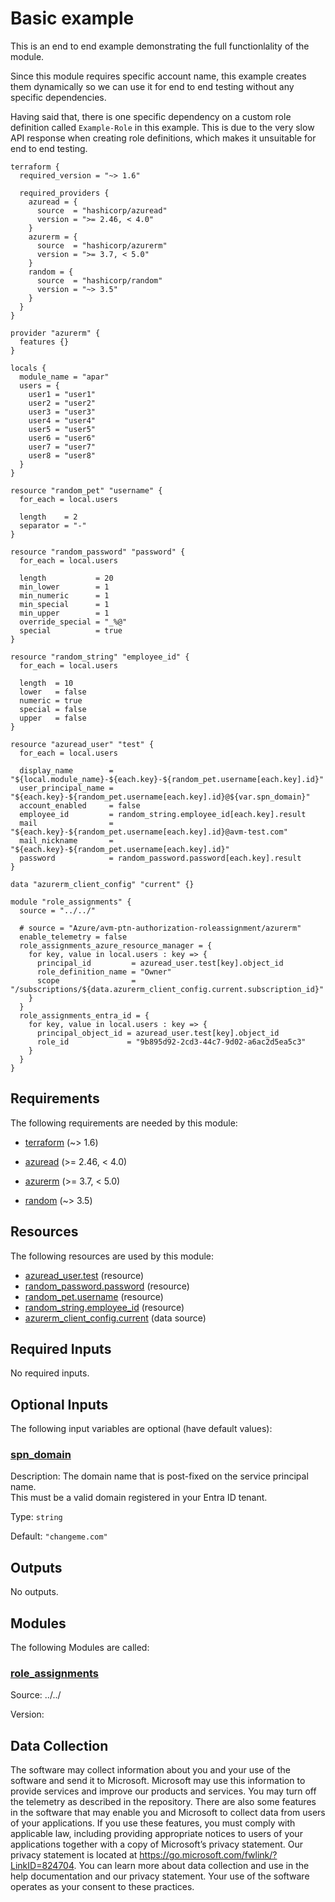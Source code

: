 <!-- BEGIN_TF_DOCS -->
<!-- Code generated by terraform-docs. DO NOT EDIT. -->
# Basic example

This is an end to end example demonstrating the full functionlality of the module.

Since this module requires specific account name, this example creates them dynamically so we can use it for end to end testing without any specific dependencies.

Having said that, there is one specific dependency on a custom role definition called `Example-Role` in this example. This is due to the very slow API response when creating role definitions, which makes it unsuitable for end to end testing.

```hcl
terraform {
  required_version = "~> 1.6"

  required_providers {
    azuread = {
      source  = "hashicorp/azuread"
      version = ">= 2.46, < 4.0"
    }
    azurerm = {
      source  = "hashicorp/azurerm"
      version = ">= 3.7, < 5.0"
    }
    random = {
      source  = "hashicorp/random"
      version = "~> 3.5"
    }
  }
}

provider "azurerm" {
  features {}
}

locals {
  module_name = "apar"
  users = {
    user1 = "user1"
    user2 = "user2"
    user3 = "user3"
    user4 = "user4"
    user5 = "user5"
    user6 = "user6"
    user7 = "user7"
    user8 = "user8"
  }
}

resource "random_pet" "username" {
  for_each = local.users

  length    = 2
  separator = "-"
}

resource "random_password" "password" {
  for_each = local.users

  length           = 20
  min_lower        = 1
  min_numeric      = 1
  min_special      = 1
  min_upper        = 1
  override_special = "_%@"
  special          = true
}

resource "random_string" "employee_id" {
  for_each = local.users

  length  = 10
  lower   = false
  numeric = true
  special = false
  upper   = false
}

resource "azuread_user" "test" {
  for_each = local.users

  display_name        = "${local.module_name}-${each.key}-${random_pet.username[each.key].id}"
  user_principal_name = "${each.key}-${random_pet.username[each.key].id}@${var.spn_domain}"
  account_enabled     = false
  employee_id         = random_string.employee_id[each.key].result
  mail                = "${each.key}-${random_pet.username[each.key].id}@avm-test.com"
  mail_nickname       = "${each.key}-${random_pet.username[each.key].id}"
  password            = random_password.password[each.key].result
}

data "azurerm_client_config" "current" {}

module "role_assignments" {
  source = "../../"

  # source = "Azure/avm-ptn-authorization-roleassignment/azurerm"
  enable_telemetry = false
  role_assignments_azure_resource_manager = {
    for key, value in local.users : key => {
      principal_id         = azuread_user.test[key].object_id
      role_definition_name = "Owner"
      scope                = "/subscriptions/${data.azurerm_client_config.current.subscription_id}"
    }
  }
  role_assignments_entra_id = {
    for key, value in local.users : key => {
      principal_object_id = azuread_user.test[key].object_id
      role_id             = "9b895d92-2cd3-44c7-9d02-a6ac2d5ea5c3"
    }
  }
}
```

<!-- markdownlint-disable MD033 -->
## Requirements

The following requirements are needed by this module:

- <a name="requirement_terraform"></a> [terraform](#requirement\_terraform) (~> 1.6)

- <a name="requirement_azuread"></a> [azuread](#requirement\_azuread) (>= 2.46, < 4.0)

- <a name="requirement_azurerm"></a> [azurerm](#requirement\_azurerm) (>= 3.7, < 5.0)

- <a name="requirement_random"></a> [random](#requirement\_random) (~> 3.5)

## Resources

The following resources are used by this module:

- [azuread_user.test](https://registry.terraform.io/providers/hashicorp/azuread/latest/docs/resources/user) (resource)
- [random_password.password](https://registry.terraform.io/providers/hashicorp/random/latest/docs/resources/password) (resource)
- [random_pet.username](https://registry.terraform.io/providers/hashicorp/random/latest/docs/resources/pet) (resource)
- [random_string.employee_id](https://registry.terraform.io/providers/hashicorp/random/latest/docs/resources/string) (resource)
- [azurerm_client_config.current](https://registry.terraform.io/providers/hashicorp/azurerm/latest/docs/data-sources/client_config) (data source)

<!-- markdownlint-disable MD013 -->
## Required Inputs

No required inputs.

## Optional Inputs

The following input variables are optional (have default values):

### <a name="input_spn_domain"></a> [spn\_domain](#input\_spn\_domain)

Description: The domain name that is post-fixed on the service principal name.  
This must be a valid domain registered in your Entra ID tenant.

Type: `string`

Default: `"changeme.com"`

## Outputs

No outputs.

## Modules

The following Modules are called:

### <a name="module_role_assignments"></a> [role\_assignments](#module\_role\_assignments)

Source: ../../

Version:

<!-- markdownlint-disable-next-line MD041 -->
## Data Collection

The software may collect information about you and your use of the software and send it to Microsoft. Microsoft may use this information to provide services and improve our products and services. You may turn off the telemetry as described in the repository. There are also some features in the software that may enable you and Microsoft to collect data from users of your applications. If you use these features, you must comply with applicable law, including providing appropriate notices to users of your applications together with a copy of Microsoft’s privacy statement. Our privacy statement is located at <https://go.microsoft.com/fwlink/?LinkID=824704>. You can learn more about data collection and use in the help documentation and our privacy statement. Your use of the software operates as your consent to these practices.
<!-- END_TF_DOCS -->